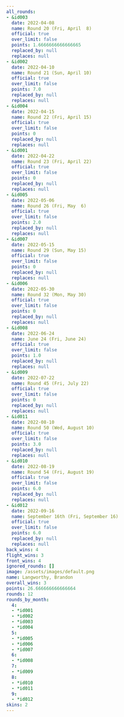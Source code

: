 ```yaml
---
all_rounds:
- &id003
  date: 2022-04-08
  name: Round 20 (Fri, April  8)
  official: true
  over_limit: false
  points: 1.6666666666666665
  replaced_by: null
  replaces: null
- &id002
  date: 2022-04-10
  name: Round 21 (Sun, April 10)
  official: true
  over_limit: false
  points: 7.0
  replaced_by: null
  replaces: null
- &id004
  date: 2022-04-15
  name: Round 22 (Fri, April 15)
  official: true
  over_limit: false
  points: 0
  replaced_by: null
  replaces: null
- &id001
  date: 2022-04-22
  name: Round 23 (Fri, April 22)
  official: true
  over_limit: false
  points: 0
  replaced_by: null
  replaces: null
- &id005
  date: 2022-05-06
  name: Round 26 (Fri, May  6)
  official: true
  over_limit: false
  points: 2.0
  replaced_by: null
  replaces: null
- &id007
  date: 2022-05-15
  name: Round 29 (Sun, May 15)
  official: true
  over_limit: false
  points: 0
  replaced_by: null
  replaces: null
- &id006
  date: 2022-05-30
  name: Round 32 (Mon, May 30)
  official: true
  over_limit: false
  points: 0
  replaced_by: null
  replaces: null
- &id008
  date: 2022-06-24
  name: June 24 (Fri, June 24)
  official: true
  over_limit: false
  points: 1.0
  replaced_by: null
  replaces: null
- &id009
  date: 2022-07-22
  name: Round 45 (Fri, July 22)
  official: true
  over_limit: false
  points: 0
  replaced_by: null
  replaces: null
- &id011
  date: 2022-08-10
  name: Round 50 (Wed, August 10)
  official: true
  over_limit: false
  points: 3.0
  replaced_by: null
  replaces: null
- &id010
  date: 2022-08-19
  name: Round 54 (Fri, August 19)
  official: true
  over_limit: false
  points: 6.0
  replaced_by: null
  replaces: null
- &id012
  date: 2022-09-16
  name: September 16th (Fri, September 16)
  official: true
  over_limit: false
  points: 6.0
  replaced_by: null
  replaces: null
back_wins: 4
flight_wins: 3
front_wins: 4
ignored_rounds: []
image: /assets/images/default.png
name: Langworthy, Brandon
overall_wins: 3
points: 26.666666666666664
rounds: 12
rounds_by_month:
  4:
  - *id001
  - *id002
  - *id003
  - *id004
  5:
  - *id005
  - *id006
  - *id007
  6:
  - *id008
  7:
  - *id009
  8:
  - *id010
  - *id011
  9:
  - *id012
skins: 2
---
```

